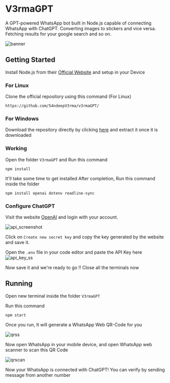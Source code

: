 # V3rmaGPT
A GPT-powered WhatsApp bot built in Node.js capable of connecting WhatsApp with ChatGPT. Converting images to stickers and vice versa. Fetching results for your google search and so on.

![banner](https://i.imgur.com/8Vkc327.png)

## Getting Started
Install Node.js from their [Official Website](https://nodejs.org/en/download) and setup in your Device

### For Linux
Clone the official repository using this command (For Linux) 
```
https://github.com/54ndeepV3rma/v3rmaGPT/
```
### For Windows
Download the repository directly by clicking [here](https://github.com/54ndeepV3rma/v3rmaGPT/archive/refs/heads/main.zip)
and extract it once it is downloaded
### Working
Open the folder ```V3rmaGPT``` 
and Run this command
```
npm install
```
It'll take some time to get installed
After completion, Run this command inside the folder
```
npm install openai dotenv readline-sync
```

### Configure ChatGPT
Visit the website [OpenAI](https://platform.openai.com/account/api-keys) and login with your account.

![api_screenshot](https://i.imgur.com/uDNDtZU.png)

Click on ```Create new secret key``` and copy the key generated by the website and save it.

Open the ```.env``` file in your code editor and paste the API Key here
![api_key_ss](https://i.imgur.com/em4qwQp.png)

Now save it and we're ready to go !!
Close all the terminals now

## Running 
Open new terminal inside the folder ```V3rmaGPT```

Run this command 
```
npm start
```
Once you run, It will generate a WhatsApp Web QR-Code for you 

![qrss](https://i.imgur.com/aydG9Zt.png)

Now open WhatsApp in your mobile device, and open WhatsApp web scanner to scan this QR Code

![qrscan](https://i.imgur.com/iKDv7Dn.jpg)

Now your WhatsApp is connected with ChatGPT! You can verify by sending message from another number

